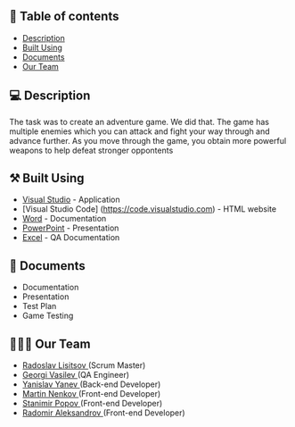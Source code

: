 
## 📝 Table of contents

- [Description](#description)
- [Built Using](#built_using)
- [Documents](#documents)
- [Our Team](#our_team)


## 💻 Description <a name="description"></a>

The task was to create an adventure game. We did that. The game has multiple enemies which you can attack and fight your way through and advance further. As you move through the game, you obtain more powerful weapons to help defeat stronger oppontents


## ⚒️ Built Using <a name="built_using"></a>

- [Visual Studio](https://visualstudio.microsoft.com/) - Application
- [Visual Studio Code] (https://code.visualstudio.com) - HTML  website
- [Word](https://www.microsoft.com/en-us/microsoft-365/word) - Documentation
- [PowerPoint](https://www.microsoft.com/en-us/microsoft-365/powerpoint) - Presentation
- [Excel](https://www.microsoft.com/en-us/microsoft-365/excel) - QA Documentation


## 📄 Documents <a name="documents"></a>

- Documentation
- Presentation
- Test Plan
- Game Testing


## 🧑🏻‍💻 Our Team <a name="our_team"></a>

- <a href = "https://github.com/RPLisitsov19"> Radoslav Lisitsov </a> (Scrum Master)
- <a href = "https://github.com/GAVasilev19"> Georgi Vasilev </a> (QA Engineer)
- <a href = "https://github.com/YIYanev20"> Yanislav Yanev </a> (Back-end Developer)
- <a href = "https://github.com/MTNenkov21"> Martin Nenkov </a> (Front-end Developer)
- <a href = "https://github.com/SSPopov21"> Stanimir Popov </a> (Front-end Developer)
- <a href = "https://github.com/RAAleksandrov21"> Radomir Aleksandrov </a> (Front-end Developer)
